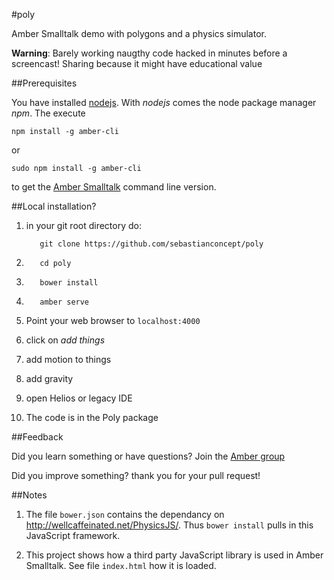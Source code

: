 #poly

Amber Smalltalk demo with polygons and a physics simulator.

**Warning**: Barely working naugthy code hacked in minutes before a screencast! Sharing because it might have educational value

##Prerequisites

You have installed [nodejs](http://www.nodejs.org/).  With *nodejs* comes the node package manager *npm*. The execute


    npm install -g amber-cli
    
or

    sudo npm install -g amber-cli

to get the [Amber Smalltalk](http://amber-lang.net/) command line version.


##Local installation?

  1. in your git root directory do:     

            git clone https://github.com/sebastianconcept/poly

  2. 
            cd poly

  3. 
            bower install

  4. 
            amber serve

  5. Point your web browser to `localhost:4000`
  6. click on *add things*
  7. add motion to things
  8. add gravity
  9. open Helios or legacy IDE
  10. The code is in the Poly package


##Feedback

Did you learn something or have questions? Join the [Amber group](https://groups.google.com/forum/#!forum/amber-lang)

Did you improve something? thank you for your pull request!


##Notes

1. The file `bower.json` contains the dependancy on http://wellcaffeinated.net/PhysicsJS/. Thus `bower install` pulls in this JavaScript framework.

2. This project shows how a third party JavaScript library is used in Amber Smalltalk. See file `index.html` how it is loaded. 
